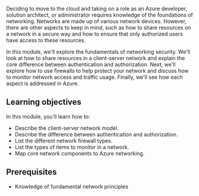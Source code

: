 Deciding to move to the cloud and taking on a role as an Azure developer, solution architect, or administrator requires knowledge of the foundations of networking. Networks are made up of various network devices. However, there are other aspects to keep in mind, such as how to share resources on a network in a secure way and how to ensure that only authorized users have access to these resources.

In this module, we'll explore the fundamentals of networking security. We'll look at how to share resources in a client-server network and explain the core difference between authentication and authorization. Next, we'll explore how to use firewalls to help protect your network and discuss how to monitor network access and traffic usage. Finally, we'll see how each aspect is addressed in Azure.

## Learning objectives

In this module, you'll learn how to:

- Describe the client-server network model.
- Describe the difference between authentication and authorization.
- List the different network firewall types.
- List the types of items to monitor in a network.
- Map core network components to Azure networking.

## Prerequisites

- Knowledge of fundamental network principles
